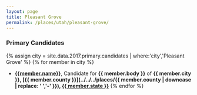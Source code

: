 ```yaml
---
layout: page
title: Pleasant Grove
permalink: /places/utah/pleasant-grove/
---
```


### Primary Candidates
{% assign city = site.data.2017.primary.candidates | where:'city','Pleasant Grove' %}
{% for member in city  %}
- <strong>[{{member.name}}](../../../people/{{member.id}})</strong>, Candidate for <strong>{{ member.body }}</strong> of <strong>{{ member.city }}, [{{ member.county }}](../../../places/{{ member.county | downcase | replace: ' ','-' }}), [{{ member.state }}](../../../places)</strong>
{% endfor %}
